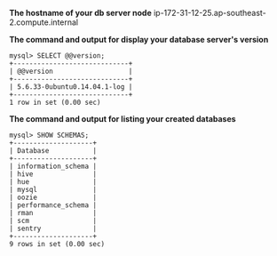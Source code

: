 **The hostname of your db server node**
ip-172-31-12-25.ap-southeast-2.compute.internal

**The command and output for display your database server's version**
```
mysql> SELECT @@version;
+-----------------------------+
| @@version                   |
+-----------------------------+
| 5.6.33-0ubuntu0.14.04.1-log |
+-----------------------------+
1 row in set (0.00 sec)
```

**The command and output for listing your created databases**
```
mysql> SHOW SCHEMAS;
+--------------------+
| Database           |
+--------------------+
| information_schema |
| hive               |
| hue                |
| mysql              |
| oozie              |
| performance_schema |
| rman               |
| scm                |
| sentry             |
+--------------------+
9 rows in set (0.00 sec)
```

